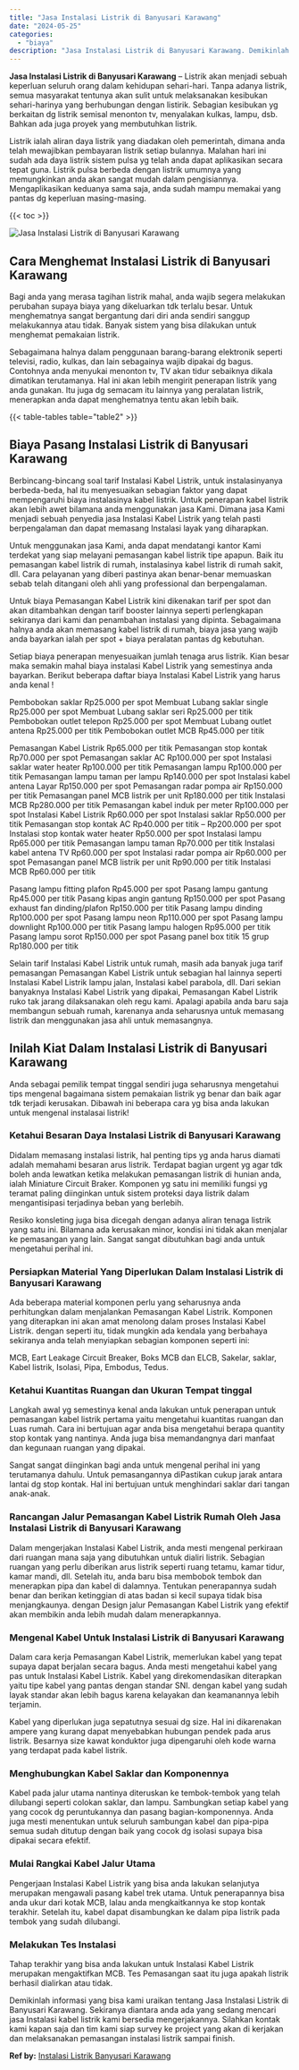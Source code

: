 ```yaml
---
title: "Jasa Instalasi Listrik di Banyusari Karawang"
date: "2024-05-25"
categories: 
  - "biaya"
description: "Jasa Instalasi Listrik di Banyusari Karawang. Demikinlah informasi yang bisa kami uraikan tentang Jasa Instalasi Listrik di Banyusari Karawang. Sekiranya dia..."
---
```


**Jasa Instalasi Listrik di Banyusari Karawang** – Listrik akan menjadi sebuah keperluan seluruh orang dalam kehidupan sehari-hari. Tanpa adanya listrik, semua masyarakat tentunya akan sulit untuk melaksanakan kesibukan sehari-harinya yang berhubungan dengan listirik. Sebagian kesibukan yg berkaitan dg listrik semisal menonton tv, menyalakan kulkas, lampu, dsb. Bahkan ada juga proyek yang membutuhkan listrik.

Listrik ialah aliran daya listrik yang diadakan oleh pemerintah, dimana anda telah mewajibkan pembayaran listrik setiap bulannya. Malahan hari ini sudah ada daya listrik sistem pulsa yg telah anda dapat aplikasikan secara tepat guna. Listrik pulsa berbeda dengan listrik umumnya yang memungkinkan anda akan sangat mudah dalam pengisiannya. Mengaplikasikan keduanya sama saja, anda sudah mampu memakai yang pantas dg keperluan masing-masing.

{{< toc >}}

![Jasa Instalasi Listrik di Banyusari Karawang](/images/instalasi-listrik-murah03.png)

## Cara Menghemat Instalasi Listrik di Banyusari Karawang

Bagi anda yang merasa tagihan listrik mahal, anda wajib segera melakukan perubahan supaya biaya yang dikeluarkan tdk terlalu besar. Untuk menghematnya sangat bergantung dari diri anda sendiri sanggup melakukannya atau tidak. Banyak sistem yang bisa dilakukan untuk menghemat pemakaian listrik.

Sebagaimana halnya dalam penggunaan barang-barang elektronik seperti televisi, radio, kulkas, dan lain sebagainya wajib dipakai dg bagus. Contohnya anda menyukai menonton tv, TV akan tidur sebaiknya dikala dimatikan terutamanya. Hal ini akan lebih mengirit penerapan listrik yang anda gunakan. Itu juga dg semacam itu lainnya yang peralatan listrik, menerapkan anda dapat menghematnya tentu akan lebih baik.

{{< table-tables table="table2" >}}

## Biaya Pasang Instalasi Listrik di Banyusari Karawang

Berbincang-bincang soal tarif Instalasi Kabel Listrik, untuk instalasinyanya berbeda-beda, hal itu menyesuaikan sebagian faktor yang dapat mempengaruhi biaya instalasinya kabel listrik. Untuk penerapan kabel listrik akan lebih awet bilamana anda menggunakan jasa Kami. Dimana jasa Kami menjadi sebuah penyedia jasa Instalasi Kabel Listrik yang telah pasti berpengalaman dan dapat memasang Instalasi layak yang diharapkan.

Untuk menggunakan jasa Kami, anda dapat mendatangi kantor Kami terdekat yang siap melayani pemasangan kabel listrik tipe apapun. Baik itu pemasangan kabel listrik di rumah, instalasinya kabel listrik di rumah sakit, dll. Cara pelayanan yang diberi pastinya akan benar-benar memuaskan sebab telah ditangani oleh ahli yang professional dan berpengalaman.

Untuk biaya Pemasangan Kabel Listrik kini dikenakan tarif per spot dan akan ditambahkan dengan tarif booster lainnya seperti perlengkapan sekiranya dari kami dan penambahan instalasi yang dipinta. Sebagaimana halnya anda akan memasang kabel listrik di rumah, biaya jasa yang wajib anda bayarkan ialah per spot + biaya peralatan pantas dg kebutuhan.

Setiap biaya penerapan menyesuaikan jumlah tenaga arus listrik. Kian besar maka semakin mahal biaya instalasi Kabel Listrik yang semestinya anda bayarkan. Berikut beberapa daftar biaya Instalasi Kabel Listrik yang harus anda kenal !

Pembobokan saklar Rp25.000 per spot Membuat Lubang saklar single Rp25.000 per spot Membuat Lubang saklar seri Rp25.000 per titik Pembobokan outlet telepon Rp25.000 per spot Membuat Lubang outlet antena Rp25.000 per titik Pembobokan outlet MCB Rp45.000 per titik

Pemasangan Kabel Listrik Rp65.000 per titik Pemasangan stop kontak Rp70.000 per spot Pemasangan saklar AC Rp100.000 per spot Instalasi saklar water heater Rp100.000 per titik Pemasangan lampu Rp100.000 per titik Pemasangan lampu taman per lampu Rp140.000 per spot Instalasi kabel antena Layar Rp150.000 per spot Pemasangan radar pompa air Rp150.000 per titik Pemasangan panel MCB listrik per unit Rp180.000 per titik Instalasi MCB Rp280.000 per titik Pemasangan kabel induk per meter Rp100.000 per spot Instalasi Kabel Listrik Rp60.000 per spot Instalasi saklar Rp50.000 per titik Pemasangan stop kontak AC Rp40.000 per titik – Rp200.000 per spot Instalasi stop kontak water heater Rp50.000 per spot Instalasi lampu Rp65.000 per titik Pemasangan lampu taman Rp70.000 per titik Instalasi kabel antena TV Rp60.000 per spot Instalasi radar pompa air Rp60.000 per spot Pemasangan panel MCB listrik per unit Rp90.000 per titik Instalasi MCB Rp60.000 per titik

Pasang lampu fitting plafon Rp45.000 per spot Pasang lampu gantung Rp45.000 per titik Pasang kipas angin gantung Rp150.000 per spot Pasang exhaust fan dinding/plafon Rp150.000 per titik Pasang lampu dinding Rp100.000 per spot Pasang lampu neon Rp110.000 per spot Pasang lampu downlight Rp100.000 per titik Pasang lampu halogen Rp95.000 per titik Pasang lampu sorot Rp150.000 per spot Pasang panel box titik 15 grup Rp180.000 per titik

Selain tarif Instalasi Kabel Listrik untuk rumah, masih ada banyak juga tarif pemasangan Pemasangan Kabel Listrik untuk sebagian hal lainnya seperti Instalasi Kabel Listrik lampu jalan, Instalasi kabel parabola, dll. Dari sekian banyaknya Instalasi Kabel Listrik yang dipakai, Pemasangan Kabel Listrik ruko tak jarang dilaksanakan oleh regu kami. Apalagi apabila anda baru saja membangun sebuah rumah, karenanya anda seharusnya untuk memasang listrik dan menggunakan jasa ahli untuk memasangnya.

## Inilah Kiat Dalam Instalasi Listrik di Banyusari Karawang


Anda sebagai pemilik tempat tinggal sendiri juga seharusnya mengetahui tips mengenal bagaimana sistem pemakaian listrik yg benar dan baik agar tdk terjadi kerusakan. Dibawah ini beberapa cara yg bisa anda lakukan untuk mengenal instalasai listrik!

### Ketahui Besaran Daya Instalasi Listrik di Banyusari Karawang

Didalam memasang instalasi listrik, hal penting tips yg anda harus diamati adalah memahami besaran arus listrik. Terdapat bagian urgent yg agar tdk boleh anda lewatkan ketika melakukan pemasangan listrik di hunian anda, ialah Miniature Circuit Braker. Komponen yg satu ini memiliki fungsi yg teramat paling diinginkan untuk sistem proteksi daya listrik dalam mengantisipasi terjadinya beban yang berlebih.

Resiko konsleting juga bisa dicegah dengan adanya aliran tenaga listrik yang satu ini. Bilamana ada kerusakan minor, kondisi ini tidak akan menjalar ke pemasangan yang lain. Sangat sangat dibutuhkan bagi anda untuk mengetahui perihal ini.

### Persiapkan Material Yang Diperlukan Dalam Instalasi Listrik di Banyusari Karawang

Ada beberapa material komponen perlu yang seharusnya anda perhitungkan dalam menjalankan Pemasangan Kabel Listrik. Komponen yang diterapkan ini akan amat menolong dalam proses Instalasi Kabel Listrik. dengan seperti itu, tidak mungkin ada kendala yang berbahaya sekiranya anda telah menyiapkan sebagian komponen seperti ini:

MCB, Eart Leakage Circuit Breaker, Boks MCB dan ELCB, Sakelar, saklar, Kabel listrik, Isolasi, Pipa, Embodus, Tedus.

### Ketahui Kuantitas Ruangan dan Ukuran Tempat tinggal

Langkah awal yg semestinya kenal anda lakukan untuk penerapan untuk pemasangan kabel listrik pertama yaitu mengetahui kuantitas ruangan dan Luas rumah. Cara ini bertujuan agar anda bisa mengetahui berapa quantity stop kontak yang nantinya. Anda juga bisa memandangnya dari manfaat dan kegunaan ruangan yang dipakai.

Sangat sangat diinginkan bagi anda untuk mengenal perihal ini yang terutamanya dahulu. Untuk pemasangannya diPastikan cukup jarak antara lantai dg stop kontak. Hal ini bertujuan untuk menghindari saklar dari tangan anak-anak.

### Rancangan Jalur Pemasangan Kabel Listrik Rumah Oleh Jasa Instalasi Listrik di Banyusari Karawang

Dalam mengerjakan Instalasi Kabel Listrik, anda mesti mengenal perkiraan dari ruangan mana saja yang dibutuhkan untuk dialiri listrik. Sebagian ruangan yang perlu diberikan arus listrik seperti ruang tetamu, kamar tidur, kamar mandi, dll. Setelah itu, anda baru bisa membobok tembok dan menerapkan pipa dan kabel di dalamnya. Tentukan penerapannya sudah benar dan berikan ketinggian di atas badan si kecil supaya tidak bisa menjangkaunya. dengan Design jalur Pemasangan Kabel Listrik yang efektif akan membikin anda lebih mudah dalam menerapkannya.

### Mengenal Kabel Untuk Instalasi Listrik di Banyusari Karawang

Dalam cara kerja Pemasangan Kabel Listrik, memerlukan kabel yang tepat supaya dapat berjalan secara bagus. Anda mesti mengetahui kabel yang pas untuk Instalasi Kabel Listrik. Kabel yang direkomendasikan diterapkan yaitu tipe kabel yang pantas dengan standar SNI. dengan kabel yang sudah layak standar akan lebih bagus karena kelayakan dan keamanannya lebih terjamin.

Kabel yang diperlukan juga sepatutnya sesuai dg size. Hal ini dikarenakan ampere yang kurang dapat menyebabkan hubungan pendek pada arus listrik. Besarnya size kawat konduktor juga dipengaruhi oleh kode warna yang terdapat pada kabel listrik.

### Menghubungkan Kabel Saklar dan Komponennya

Kabel pada jalur utama nantinya diteruskan ke tembok-tembok yang telah dilubangi seperti colokan saklar, dan lampu. Sambungkan setiap kabel yang yang cocok dg peruntukannya dan pasang bagian-komponennya. Anda juga mesti menentukan untuk seluruh sambungan kabel dan pipa-pipa semua sudah ditutup dengan baik yang cocok dg isolasi supaya bisa dipakai secara efektif.

### Mulai Rangkai Kabel Jalur Utama

Pengerjaan Instalasi Kabel Listrik yang bisa anda lakukan selanjutya merupakan mengawali pasang kabel trek utama. Untuk penerapannya bisa anda ukur dari kotak MCB, lalau anda mengkaitkannya ke stop kontak terakhir. Setelah itu, kabel dapat disambungkan ke dalam pipa listrik pada tembok yang sudah dilubangi.

### Melakukan Tes Instalasi

Tahap terakhir yang bisa anda lakukan untuk Instalasi Kabel Listrik merupakan mengaktifkan MCB. Tes Pemasangan saat itu juga apakah listrik berhasil dialirkan atau tidak.

Demikinlah informasi yang bisa kami uraikan tentang Jasa Instalasi Listrik di Banyusari Karawang. Sekiranya diantara anda ada yang sedang mencari jasa Instalasi kabel listrik kami bersedia mengerjakannya. Silahkan kontak kami kapan saja dan tim kami siap survey ke project yang akan di kerjakan dan melaksanakan pemasangan instalasi listrik sampai finish.

**Ref by:** [Instalasi Listrik Banyusari Karawang](https://id.wikipedia.org/wiki/Instalasi)
